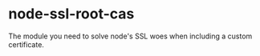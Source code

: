 node-ssl-root-cas
=================

The module you need to solve node's SSL woes when including a custom certificate.
